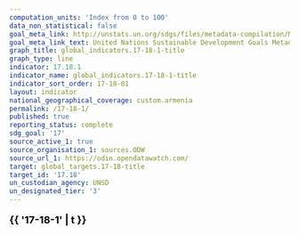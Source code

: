 ```yaml
---
computation_units: 'Index from 0 to 100'
data_non_statistical: false
goal_meta_link: http://unstats.un.org/sdgs/files/metadata-compilation/Metadata-Goal-17.pdf
goal_meta_link_text: United Nations Sustainable Development Goals Metadata (pdf 468kB)
graph_title: global_indicators.17-18-1-title
graph_type: line
indicator: 17.18.1
indicator_name: global_indicators.17-18-1-title
indicator_sort_order: 17-18-01
layout: indicator
national_geographical_coverage: custom.armenia
permalink: /17-18-1/
published: true
reporting_status: complete
sdg_goal: '17'
source_active_1: true
source_organisation_1: sources.ODW
source_url_1: https://odin.opendatawatch.com/
target: global_targets.17-18-title
target_id: '17.18'
un_custodian_agency: UNSD
un_designated_tier: '3'
---
```

<p style="font-size: 18px; font-weight: bold; color: #000000;">
  {{ '17-18-1' | t }}
</p>
